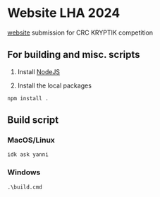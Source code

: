 # Website LHA 2024

[website](https://laurenhill2024.crcrobotics.com/) submission for CRC KRYPTIK competition

## For building and misc. scripts

1. Install [NodeJS](https://nodejs.org/en)

2. Install the local packages

```
npm install .
```

## Build script

### MacOS/Linux

```
idk ask yanni
```

### Windows

```
.\build.cmd
```